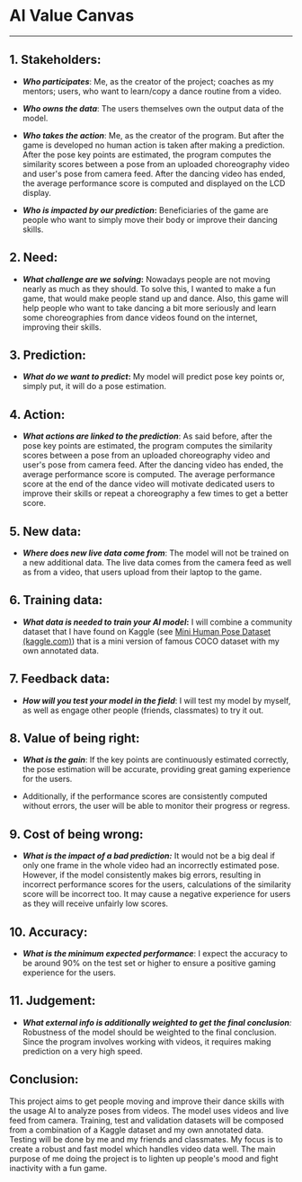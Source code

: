 # AI Value Canvas
___

## 1. **Stakeholders**: 

- ***Who participates***: Me, as the creator of the project; coaches as my mentors; users, who want to learn/copy a dance routine from a video.

- ***Who owns the data***: The users themselves own the output data of the model.

- ***Who takes the action***: Me, as the creator of the program. But after the game is developed no human action is taken after making a prediction. After the pose key points are estimated, the program computes the similarity scores between a pose from an uploaded choreography video and user's pose from camera feed. After the dancing video has ended, the average performance score is computed and displayed on the LCD display. 

- ***Who is impacted by our prediction*:** Beneficiaries of the game are people who want to simply move their body or improve their dancing skills.
## 2. **Need**:

- ***What challenge are we solving*:** Nowadays people are not moving nearly as much as they should. To solve this, I wanted to make a fun game, that would make people stand up and dance. Also, this game will help people who want to take dancing a bit more seriously and learn some choreographies from dance videos found on the internet, improving their skills.
## 3. **Prediction**:

- ***What do we want to predict*:** My model will predict pose key points or, simply put, it will do a pose estimation. 
## 4. **Action**:

- ***What actions are linked to the prediction***: As said before, after the pose key points are estimated, the program computes the similarity scores between a pose from an uploaded choreography video and user's pose from camera feed. After the dancing video has ended, the average performance score is computed. The average performance score at the end of the dance video will motivate dedicated users to improve their skills or repeat a choreography a few times to get a better score.
## 5. **New data**:

- ***Where does new live data come from***: The model will not be trained on a new additional data. The live data comes from the camera feed as well as from a video, that users upload from their laptop to the game.
## 6. **Training data**:

- ***What data is needed to train your AI model*:** I will combine a community dataset that I have found on Kaggle (see [Mini Human Pose Dataset (kaggle.com)](https://www.kaggle.com/datasets/legosy7/mini-human-pose-dataset)) that is a mini version of famous COCO dataset with my own annotated data.
## 7. **Feedback data:**

- ***How will you test your model in the field***: I will test my model by myself, as well as engage other people (friends, classmates) to try it out.
## 8. **Value of being right**:

- ***What is the gain***: If the key points are continuously estimated correctly, the pose estimation will be accurate, providing great gaming experience for the users. 

- Additionally, if the performance scores are consistently computed without errors, the user will be able to monitor their progress or regress.  
## 9. **Cost of being wrong**:

- ***What is the impact of a bad prediction:*** It would not be a big deal if only one frame in the whole video had an incorrectly estimated pose. However, if the model consistently makes big errors, resulting in incorrect performance scores for the users, calculations of the similarity score will be incorrect too. It may cause a negative experience for users as they will receive unfairly low scores. 
## 10. **Accuracy**:

- ***What is the minimum expected performance***: I expect the accuracy to be around 90% on the test set or higher to ensure a positive gaming experience for the users. 
## 11. **Judgement**:

- ***What external info is additionally weighted to get the final conclusion**:* Robustness of the model should be weighted to the final conclusion. Since the program involves working with videos, it requires making prediction on a very high speed.

## Conclusion:

This project aims to get people moving and improve their dance skills with the usage AI to analyze poses from videos. The model uses videos and live feed from camera. Training, test and validation datasets will be composed from a combination of a Kaggle dataset and my own annotated data. Testing will be done by me and my friends and classmates.
My focus is to create a robust and fast model which handles video data well. The main purpose of me doing the project is to lighten up people's mood and fight inactivity with a fun game.
